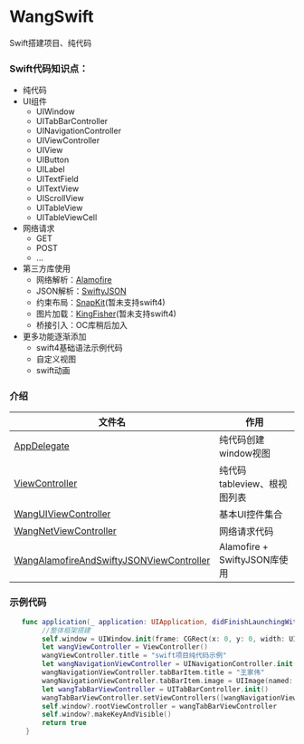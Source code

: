 # WangSwift
Swift搭建项目、纯代码

### Swift代码知识点：
* 纯代码
* UI组件
    * UIWindow
    * UITabBarController
    * UINavigationController
    * UIViewController
    * UIView
    * UIButton
    * UILabel
    * UITextField
    * UITextView
    * UIScrollView
    * UITableView
    * UITableViewCell
* 网络请求
    * GET
    * POST
    * ...
* 第三方库使用
    * 网络解析：[Alamofire](https://github.com/Alamofire/Alamofire)
    * JSON解析：[SwiftyJSON](https://github.com/SwiftyJSON/SwiftyJSON)
    * 约束布局：[SnapKit](https://github.com/SnapKit/SnapKit)(暂未支持swift4)
    * 图片加载：[KingFisher](https://github.com/onevcat/Kingfisher)(暂未支持swift4)
    * 桥接引入：OC库稍后加入
* 更多功能逐渐添加
    * swift4基础语法示例代码
    * 自定义视图
    * swift动画

### 介绍
|文件名|作用|
|---|---|
|[AppDelegate](https://github.com/wang542413041/WangSwift/blob/master/WangSwift/Code/AppDelegate.swift)|纯代码创建window视图|
|[ViewController](https://github.com/wang542413041/WangSwift/blob/master/WangSwift/Code/ViewController.swift)|纯代码tableview、根视图列表|
|[WangUIViewController](https://github.com/wang542413041/WangSwift/blob/master/WangSwift/Code/WangUIViewController.swift)|基本UI控件集合|
|[WangNetViewController](https://github.com/wang542413041/WangSwift/blob/master/WangSwift/Code/WangNetViewController.swift)|网络请求代码|
|[WangAlamofireAndSwiftyJSONViewController](https://github.com/wang542413041/WangSwift/blob/master/WangSwift/Code/WangAlamofireAndSwiftyJSONViewController.swift)|Alamofire + SwiftyJSON库使用|

### 示例代码
```Swift
   func application(_ application: UIApplication, didFinishLaunchingWithOptions launchOptions: [UIApplicationLaunchOptionsKey: Any]?) -> Bool {
        //整体框架搭建
        self.window = UIWindow.init(frame: CGRect(x: 0, y: 0, width: UIScreen.main.bounds.size.width, height: UIScreen.main.bounds.size.height))
        let wangViewController = ViewController()
        wangViewController.title = "swift项目纯代码示例"
        let wangNavigationViewController = UINavigationController.init(rootViewController: wangViewController)
        wangNavigationViewController.tabBarItem.title = "王家伟"
        wangNavigationViewController.tabBarItem.image = UIImage(named: "test")
        let wangTabBarViewController = UITabBarController.init()
        wangTabBarViewController.setViewControllers([wangNavigationViewController], animated: true)
        self.window?.rootViewController = wangTabBarViewController
        self.window?.makeKeyAndVisible()
        return true
    }
```
